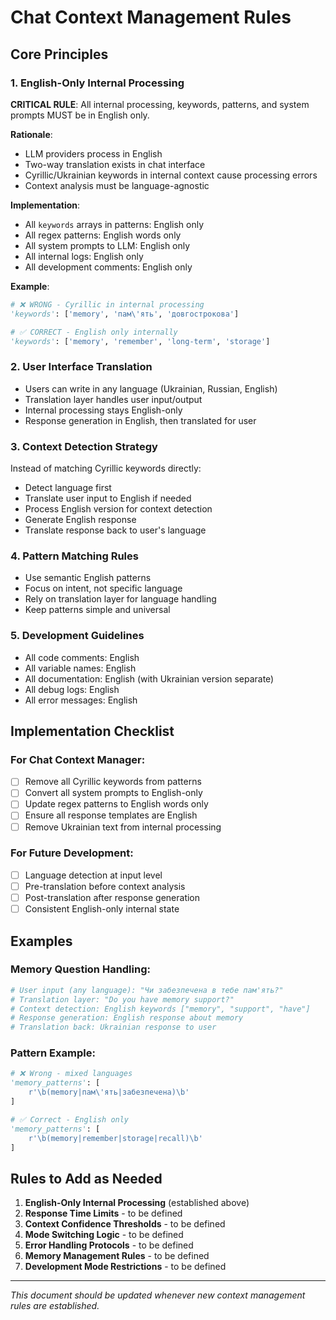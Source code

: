 # Chat Context Management Rules

## Core Principles

### 1. English-Only Internal Processing
**CRITICAL RULE**: All internal processing, keywords, patterns, and system prompts MUST be in English only.

**Rationale**: 
- LLM providers process in English
- Two-way translation exists in chat interface
- Cyrillic/Ukrainian keywords in internal context cause processing errors
- Context analysis must be language-agnostic

**Implementation**:
- All `keywords` arrays in patterns: English only
- All regex patterns: English words only  
- All system prompts to LLM: English only
- All internal logs: English only
- All development comments: English only

**Example**:
```python
# ❌ WRONG - Cyrillic in internal processing
'keywords': ['memory', 'пам\'ять', 'довгострокова']

# ✅ CORRECT - English only internally
'keywords': ['memory', 'remember', 'long-term', 'storage']
```

### 2. User Interface Translation
- Users can write in any language (Ukrainian, Russian, English)
- Translation layer handles user input/output
- Internal processing stays English-only
- Response generation in English, then translated for user

### 3. Context Detection Strategy
Instead of matching Cyrillic keywords directly:
- Detect language first
- Translate user input to English if needed
- Process English version for context detection
- Generate English response
- Translate response back to user's language

### 4. Pattern Matching Rules
- Use semantic English patterns
- Focus on intent, not specific language
- Rely on translation layer for language handling
- Keep patterns simple and universal

### 5. Development Guidelines
- All code comments: English
- All variable names: English
- All documentation: English (with Ukrainian version separate)
- All debug logs: English
- All error messages: English

## Implementation Checklist

### For Chat Context Manager:
- [ ] Remove all Cyrillic keywords from patterns
- [ ] Convert all system prompts to English-only
- [ ] Update regex patterns to English words only
- [ ] Ensure all response templates are English
- [ ] Remove Ukrainian text from internal processing

### For Future Development:
- [ ] Language detection at input level
- [ ] Pre-translation before context analysis  
- [ ] Post-translation after response generation
- [ ] Consistent English-only internal state

## Examples

### Memory Question Handling:
```python
# User input (any language): "Чи забезпечена в тебе пам'ять?"
# Translation layer: "Do you have memory support?"
# Context detection: English keywords ["memory", "support", "have"]
# Response generation: English response about memory
# Translation back: Ukrainian response to user
```

### Pattern Example:
```python
# ❌ Wrong - mixed languages
'memory_patterns': [
    r'\b(memory|пам\'ять|забезпечена)\b'
]

# ✅ Correct - English only
'memory_patterns': [
    r'\b(memory|remember|storage|recall)\b'
]
```

## Rules to Add as Needed

1. **English-Only Internal Processing** (established above)
2. **Response Time Limits** - to be defined
3. **Context Confidence Thresholds** - to be defined  
4. **Mode Switching Logic** - to be defined
5. **Error Handling Protocols** - to be defined
6. **Memory Management Rules** - to be defined
7. **Development Mode Restrictions** - to be defined

---

*This document should be updated whenever new context management rules are established.*
